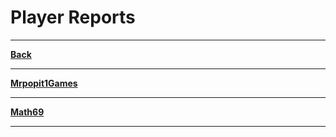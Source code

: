 # Player Reports

***

**[Back](https://github.com/ViperRage/CakeRage)**

***

**[Mrpopit1Games](https://github.com/ViperRage/CakeRage/blob/master/PlayerReports/Mrpopit1Games.md "Banned")**

***

**[Math69](https://github.com/ViperRage/CakeRage/blob/master/PlayerReports/Math69.md "Pending")**

***
